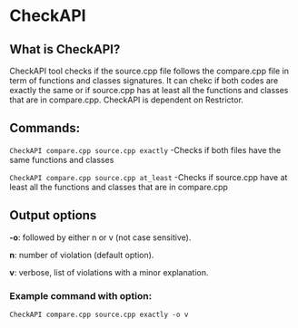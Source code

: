 # CheckAPI

## What is CheckAPI? 
CheckAPI tool checks if the source.cpp file follows the compare.cpp file in term of functions and classes signatures.
It can chekc if both codes are exactly the same or if source.cpp has at least all the functions and classes that are in compare.cpp.
CheckAPI is dependent on Restrictor.

## Commands:

`CheckAPI compare.cpp source.cpp exactly` -Checks if both files have the same functions and classes

`CheckAPI compare.cpp source.cpp at_least` -Checks if source.cpp have at least all the functions and classes that are in compare.cpp


## Output options
<strong> -o</strong>: followed by either n or v (not case sensitive).

<strong>n</strong>: number of violation (default option).

<strong>v</strong>: verbose, list of violations with a minor explanation.

### Example command with option:
`CheckAPI compare.cpp source.cpp exactly -o v`
